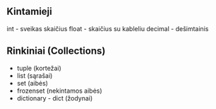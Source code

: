 ## Kintamieji
int - sveikas skaičius
float - skaičius su kableliu
decimal - dešimtainis

## Rinkiniai (Collections)

- tuple (kortežai)
- list (sąrašai)
- set (aibės)
- frozenset (nekintamos aibės)
- dictionary - dict (žodynai)


